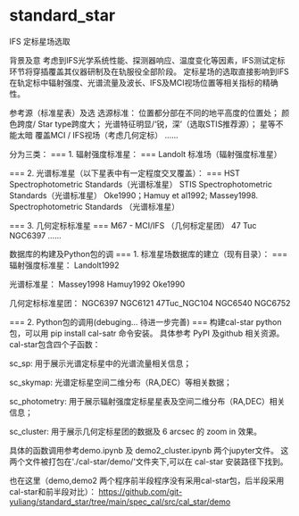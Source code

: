 # standard_star
IFS 定标星场选取

背景及意
考虑到IFS光学系统性能、探测器响应、温度变化等因素，IFS测试定标环节将穿插覆盖其仪器研制及在轨服役全部阶段。 定标星场的选取直接影响到IFS在轨定标中辐射强度、光谱流量及波长、IFS及MCI视场位置等相关指标的精确性。

参考源（标准星表）及选
选源标准：
位置都分部在不同的地平高度的位置处；
颜色跨度/ Star type跨度大；
光谱特征明显/‘锐，深’（选取STIS推荐源）；
星等不能太暗
覆盖MCI / IFS视场（考虑几何定标）
......

分为三类：
=== 1. 辐射强度标准星： ===
Landolt 标准场（辐射强度标准星）

=== 2. 光谱标准星（以下星表中有一定程度交叉覆盖）： ===
HST Spectrophotometric Standards（光谱标准星）
STIS Spectrophotometric Standards（光谱标准星）
Oke1990；Hamuy et al1992; Massey1998. Spectrophotometric Standards （光谱标准星）


=== 3. 几何定标标准星 ===
M67 - MCI/IFS （几何标定星团）
47 Tuc
NGC6397
......


数据库的构建及Python包的调
=== 1. 标准星场数据库的建立（现有目录）： ===
辐射强度标准星：
Landolt1992

光谱标准星：
Massey1998
Hamuy1992
Oke1990


几何定标标准星团：
NGC6397
NGC6121
47Tuc_NGC104
NGC6540
NGC6752


=== 2. Python包的调用(debuging... 待进一步完善) ===
构建cal-star python 包，可以用 pip install cal-satr 命令安装。 具体参考 PyPI 及github 相关资源。 cal-star包含四个子函数：


sc_sp: 用于展示光谱定标星中的光谱流量相关信息；


sc_skymap: 光谱定标星空间二维分布（RA,DEC）等相关数据；


sc_photometry: 用于展示辐射强度定标星星表及空间二维分布（RA,DEC）相关信息；


sc_cluster: 用于展示几何定标星团的数据及 6 arcsec 的 zoom in 效果。


具体的函数调用参考demo.ipynb 及 demo2_cluster.ipynb 两个jupyter文件。 这两个文件被打包在'./cal-star/demo/'文件夹下,可以在 cal-star 安装路径下找到。

也在这里（demo,demo2 两个程序前半段程序没有采用cal-star包，后半段采用cal-star和前半段对比）：
https://github.com/git-yuliang/standard_star/tree/main/spec_cal/src/cal_star/demo
